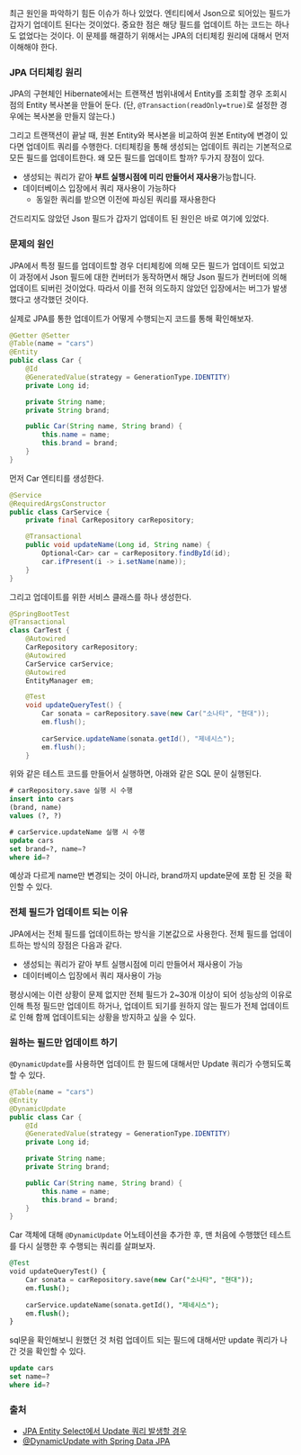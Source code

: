 최근 원인을 파악하기 힘든 이슈가 하나 있었다. 엔티티에서 Json으로 되어있는 필드가 갑자기 업데이트 된다는 것이었다. 중요한 점은 해당 필드를 업데이트 하는 코드는 하나도 없었다는 것이다. 
이 문제를 해결하기 위해서는 JPA의 더티체킹 원리에 대해서 먼저 이해해야 한다.

### JPA 더티체킹 원리
JPA의 구현체인 Hibernate에서는 트랜잭션 범위내에서 Entity를 조회할 경우 조회시점의 Entity 복사본을 만들어 둔다. (단, `@Transaction(readOnly=true)`로 설정한 경우에는 복사본을 만들지 않는다.)

그리고 트랜잭션이 끝날 때, 원본 Entity와 복사본을 비교하여 원본 Entity에 변경이 있다면 업데이트 쿼리를 수행한다. 더티체킹을 통해 생성되는 업데이트 쿼리는 기본적으로 모든 필드를 업데이트한다.
왜 모든 필드를 업데이트 할까? 두가지 장점이 있다.

- 생성되는 쿼리가 같아 **부트 실행시점에 미리 만들어서 재사용**가능합니다.
- 데이터베이스 입장에서 쿼리 재사용이 가능하다
    - 동일한 쿼리를 받으면 이전에 파싱된 쿼리를 재사용한다

건드리지도 않았던 Json 필드가 갑자기 업데이트 된 원인은 바로 여기에 있었다.

### 문제의 원인
JPA에서 특정 필드를 업데이트할 경우 더티체킹에 의해 모든 필드가 업데이트 되었고 이 과정에서 Json 필드에 대한 컨버터가 동작하면서 해당 Json 필드가 컨버터에 의해 업데이트 되버린 것이었다.
따라서 이를 전혀 의도하지 않았던 입장에서는 버그가 발생했다고 생각했던 것이다.

실제로 JPA를 통한 업데이트가 어떻게 수행되는지 코드를 통해 확인해보자.
```java
@Getter @Setter
@Table(name = "cars")
@Entity
public class Car {
    @Id
    @GeneratedValue(strategy = GenerationType.IDENTITY)
    private Long id;

    private String name;
    private String brand;

    public Car(String name, String brand) {
        this.name = name;
        this.brand = brand;
    }
}
```
먼저 Car 엔티티를 생성한다.

```java
@Service
@RequiredArgsConstructor
public class CarService {
    private final CarRepository carRepository;

    @Transactional
    public void updateName(Long id, String name) {
        Optional<Car> car = carRepository.findById(id);
        car.ifPresent(i -> i.setName(name));
    }
}
```
그리고 업데이트를 위한 서비스 클래스를 하나 생성한다.

```java
@SpringBootTest
@Transactional
class CarTest {
    @Autowired
    CarRepository carRepository;
    @Autowired
    CarService carService;
    @Autowired
    EntityManager em;

    @Test
    void updateQueryTest() {
        Car sonata = carRepository.save(new Car("소나타", "현대"));
        em.flush();
        
        carService.updateName(sonata.getId(), "제네시스");
        em.flush();
    }
```
위와 같은 테스트 코드를 만들어서 실행하면, 아래와 같은 SQL 문이 실행된다.

```sql
# carRepository.save 실행 시 수행
insert into cars
(brand, name) 
values (?, ?)

# carService.updateName 실행 시 수행
update cars 
set brand=?, name=? 
where id=?
```

예상과 다르게 name만 변경되는 것이 아니라, brand까지 update문에 포함 된 것을 확인할 수 있다.

### 전체 필드가 업데이트 되는 이유
JPA에서는 전체 필드를 업데이트하는 방식을 기본값으로 사용한다. 전체 필드를 업데이트하는 방식의 장점은 다음과 같다.

- 생성되는 쿼리가 같아 부트 실행시점에 미리 만들어서 재사용이 가능
- 데이터베이스 입장에서 쿼리 재사용이 가능

평상시에는 이런 상황이 문제 없지만 전체 필드가 2~30개 이상이 되어 성능상의 이유로 인해 특정 필드만 업데이트 하거나, 업데이트 되기를 원하지 않는 필드가 전체 업데이트로 인해 함께 업데이트되는 상황을 방지하고 싶을 수 있다. 

### 원하는 필드만 업데이트 하기
`@DynamicUpdate`를 사용하면 업데이트 한 필드에 대해서만 Update 쿼리가 수행되도록 할 수 있다. 

```java
@Table(name = "cars")
@Entity
@DynamicUpdate 
public class Car {
    @Id
    @GeneratedValue(strategy = GenerationType.IDENTITY)
    private Long id;

    private String name;
    private String brand;

    public Car(String name, String brand) {
        this.name = name;
        this.brand = brand;
    }
}
```
Car 객체에 대해 `@DynamicUpdate` 어노테이션을  추가한 후, 맨 처음에 수행했던 테스트를 다시 실행한 후 수행되는 쿼리를 살펴보자.

```sql
@Test
void updateQueryTest() {
    Car sonata = carRepository.save(new Car("소나타", "현대"));
    em.flush();
    
    carService.updateName(sonata.getId(), "제네시스");
    em.flush();
}
```
sql문을 확인해보니 원했던 것 처럼 업데이트 되는 필드에 대해서만 update 쿼리가 나간 것을 확인할 수 있다.

```sql
update cars 
set name=? 
where id=?
```

### 출처
- [JPA Entity Select에서 Update 쿼리 발생할 경우](https://jojoldu.tistory.com/536?category=637935)
- [@DynamicUpdate with Spring Data JPA](https://www.baeldung.com/spring-data-jpa-dynamicupdate)
